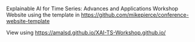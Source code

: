 
Explainable AI for Time Series: Advances and Applications Workshop Website using the template in https://github.com/mikepierce/conference-website-template

View using https://amalsd.github.io/XAI-TS-Workshop.github.io/
